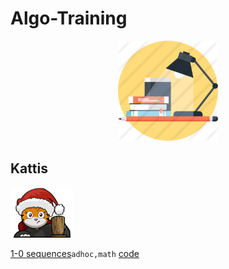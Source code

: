 # Algo-Training

<p align="center">
  <img width="160" height="160" src="https://github.com/dragonzurfer/Algo-Training/blob/master/media/study.png">
</p>

## Kattis

<p align="left">
  <img width="100" height="80" src="https://github.com/dragonzurfer/Algo-Training/blob/master/media/kattis.png">
</p>

[1-0 sequences](https://open.kattis.com/problems/sequences)```adhoc,math``` [code](https://github.com/dragonzurfer/Algo-Training/blob/master/1-0sequence.cpp)
